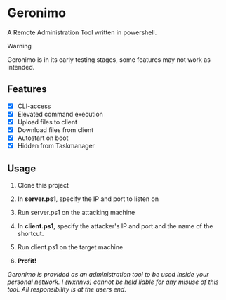 # Geronimo
A Remote Administration Tool written in powershell.

> [!WARNING]
> Geronimo is in its early testing stages, some features may not work as intended.

## Features
- [x] CLI-access
- [x] Elevated command execution
- [x] Upload files to client
- [x] Download files from client
- [x] Autostart on boot
- [x] Hidden from Taskmanager

## Usage
1. Clone this project

2. In **server.ps1**, specify the IP and port to listen on
3. Run server.ps1 on the attacking machine

4. In **client.ps1**, specify the attacker's IP and port and the name of the shortcut.
5. Run client.ps1 on the target machine
6. **Profit!**

*Geronimo is provided as an administration tool to be used inside your personal network. I (wxnnvs) cannot be held liable for any misuse of this tool. All responsibility is at the users end.*